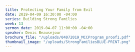 ```yaml
---
title: Protecting Your Family from Evil
date: 2019-04-09 16:30:00 -04:00
series: Building Strong Families
week: 13
sermon_date: 2019-04-07 11:00:00 -04:00
speaker: Denis Beausejour
brochure_file: "/uploads/04072019_MCCProgram_proof1.pdf"
thumbnail_image: "/uploads/StrongFamiliesBLUE-PRINT.png"
---
```


